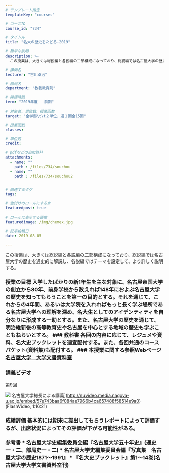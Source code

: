 ```yaml
---
# テンプレート指定
templateKey: "courses"

# コースID
course_id: "734"

# タイトル
title: "名大の歴史をたどる-2019"

# 簡単な説明
description: >-
  この授業は、大きくは総説編と各説編の二部構成になっており、総説編では名古屋大学の歴史を通史的に解説し、各説編ではテーマを設定して、より詳しく説明する。...

# 講師名
lecturer: "吉川卓治"

# 部局名
department: "教養教育院"

# 開講時限
term: "2019年度	前期"

# 対象者、単位数、授業回数
target: "全学部\t\t２単位、週１回全15回"

# 授業回数
classes: 

# 単位数
credit: 

# pdfなどの追加資料
attachments: 
  - name: "" 
    path : /files/734/souchou
  - name: "" 
    path : /files/734/souchou2


# 関連するタグ
tags:

# 色付けのロールにするか
featuredpost: true

# ロールに表示する画像
featuredimage: /img/chemex.jpg

# 記事投稿日
date: 2019-08-05

---
```

この授業は、大きくは総説編と各説編の二部構成になっており、総説編では名古屋大学の歴史を通史的に解説し、各説編ではテーマを設定して、より詳しく説明する。


 ### 授業の目標 入学したばかりの新1年生を主な対象に、名古屋帝国大学の創立から80年、前身学校から数えれば148年におよぶ名古屋大学の歴史を知ってもらうことを第一の目的とする。それを通じて、これからの4年間、あるいは大学院を入れればもっと長く学ぶ場所である名古屋大学への理解を深め、名大生としてのアイデンティティを自分なりに形成する一助とする。また、名古屋大学の歴史を通じて、明治維新後の高等教育史や名古屋を中心とする地域の歴史も学ぶこともねらいとする。 ### 教科書 各回の内容に応じて、レジュメや資料、名大史ブックレットを適宜配付する。また、各回共通のコースパケット(資料集)も配付する。 ### 本授業に関する参照Webページ [名古屋大学　大学文書資料室](http://nua.jimu.nagoya-u.ac.jp/)

### 講義ビデオ

第9回


![](/files/734/souchou2) 名古屋大学総長による講義](http://nuvideo.media.nagoya-u.ac.jp/embed/57e743baa6f084ae7966b4ca657488f58514e9a0) (FlashVideo, 1:16:21)

 ### 成績評価 基本的には期末に提出してもらうレポートによって評価するが、出席状況によってその評価が下がる可能性がある。
 ### 参考書 * 名古屋大学史編集委員会編『名古屋大学五十年史』(通史一・二、部局史一・二) * 名古屋大学史編集委員会編『写真集　名古屋大学の歴史1871～1991』 * 『名大史ブックレット』第1～14巻(名古屋大学大学文書資料室刊)